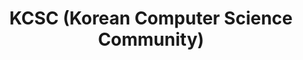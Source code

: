 ---
title: "KCSC (Korean Computer Science Community)"
collection: activities
type: club
# permalink: /work-experiences/computing-fundamentals-ta-neu/ 
role: Founder
period: Sep 2023 - Present
authors: 
bookcover: 
classes: wide
# description: <p><ul><li>.</li><li>Assisted in cleaning and straightening community spaces.</ul></p>
---